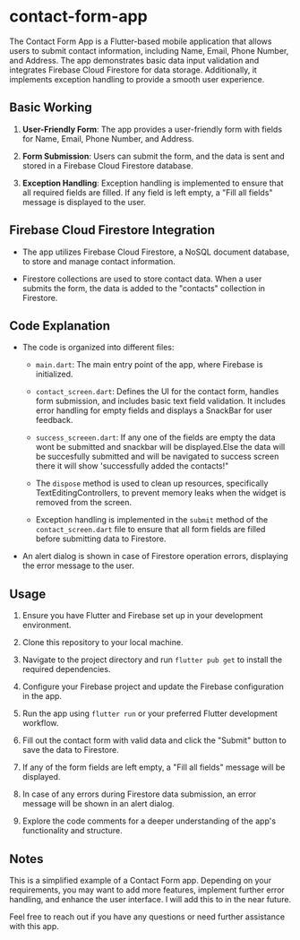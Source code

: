 # contact-form-app

The Contact Form App is a Flutter-based mobile application that allows users to submit contact information, including Name, Email, Phone Number, and Address. The app demonstrates basic data input validation and integrates Firebase Cloud Firestore for data storage. Additionally, it implements exception handling to provide a smooth user experience.

## Basic Working

1. **User-Friendly Form**: The app provides a user-friendly form with fields for Name, Email, Phone Number, and Address.

2. **Form Submission**: Users can submit the form, and the data is sent and stored in a Firebase Cloud Firestore database.

3. **Exception Handling**: Exception handling is implemented to ensure that all required fields are filled. If any field is left empty, a "Fill all fields" message is displayed to the user.

## Firebase Cloud Firestore Integration

- The app utilizes Firebase Cloud Firestore, a NoSQL document database, to store and manage contact information.

- Firestore collections are used to store contact data. When a user submits the form, the data is added to the "contacts" collection in Firestore.

## Code Explanation

- The code is organized into different files:

    - `main.dart`: The main entry point of the app, where Firebase is initialized.

    - `contact_screen.dart`: Defines the UI for the contact form, handles form submission, and includes basic text field validation. It includes error handling for 
    empty fields and displays a SnackBar for user feedback.

    - `success_screeen.dart`: If any one of the fields are empty the data wont be submitted and snackbar will be displayed.Else the data will be succesfully 
   submitted and will be navigated to success screen there it will show 'successfully added the contacts!"

    
  - The `dispose` method is used to clean up resources, specifically TextEditingControllers, to prevent memory leaks when the widget is removed from the screen.

  - Exception handling is implemented in the `submit` method of the `contact_screen.dart` file to ensure that all form fields are filled before submitting 
   data to Firestore.

- An alert dialog is shown in case of Firestore operation errors, displaying the error message to the user.

## Usage

1. Ensure you have Flutter and Firebase set up in your development environment.

2. Clone this repository to your local machine.

3. Navigate to the project directory and run `flutter pub get` to install the required dependencies.

4. Configure your Firebase project and update the Firebase configuration in the app.

5. Run the app using `flutter run` or your preferred Flutter development workflow.

6. Fill out the contact form with valid data and click the "Submit" button to save the data to Firestore.

7. If any of the form fields are left empty, a "Fill all fields" message will be displayed.

8. In case of any errors during Firestore data submission, an error message will be shown in an alert dialog.

9. Explore the code comments for a deeper understanding of the app's functionality and structure.

## Notes

This is a simplified example of a Contact Form app. Depending on your requirements, you may want to add more features, implement further error handling, and enhance the user interface. I will add this to in the near future.

Feel free to reach out if you have any questions or need further assistance with this app.
